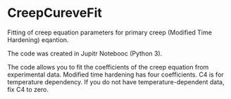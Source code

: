 # CreepCureveFit
Fitting of creep equation parameters for primary creep (Modified Time Hardening) eqantion.

The code was created in Jupitr Notebooc (Python 3).

The code allows you to fit the coefficients of the creep equation from experimental data.
Modified time hardening has four coefficients. C4 is for temperature dependency. If you do not have temperature-dependent data, fix C4 to zero.
